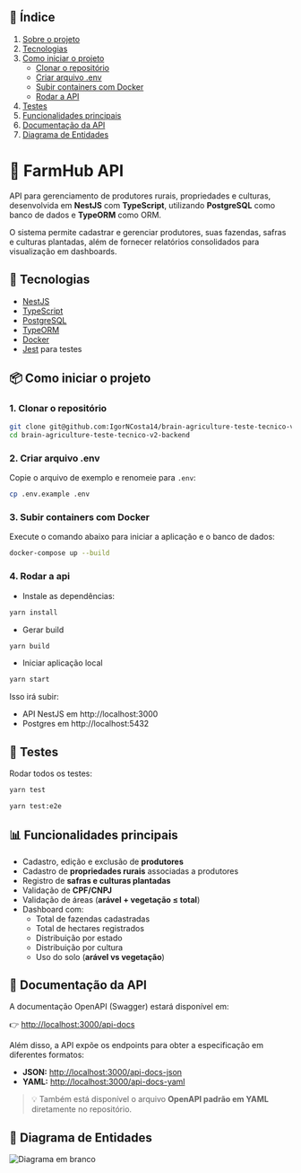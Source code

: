 ## 📑 Índice

1. [Sobre o projeto](#-farmhub-api)  
2. [Tecnologias](#-tecnologias)  
3. [Como iniciar o projeto](#-como-iniciar-o-projeto)  
   - [Clonar o repositório](#1-clonar-o-repositório)  
   - [Criar arquivo .env](#2-criar-arquivo-env)  
   - [Subir containers com Docker](#3-subir-containers-com-docker)  
   - [Rodar a API](#4-rodar-a-api)  
4. [Testes](#-testes)  
5. [Funcionalidades principais](#-funcionalidades-principais)  
6. [Documentação da API](#-documentação-da-api)  
7. [Diagrama de Entidades](#-diagrama-de-entidades)  


# 🌾 FarmHub API

API para gerenciamento de produtores rurais, propriedades e culturas, desenvolvida em **NestJS** com **TypeScript**, utilizando **PostgreSQL** como banco de dados e **TypeORM** como ORM.  

O sistema permite cadastrar e gerenciar produtores, suas fazendas, safras e culturas plantadas, além de fornecer relatórios consolidados para visualização em dashboards.  

## 🚀 Tecnologias

- [NestJS](https://nestjs.com/)  
- [TypeScript](https://www.typescriptlang.org/)  
- [PostgreSQL](https://www.postgresql.org/)  
- [TypeORM](https://typeorm.io/)  
- [Docker](https://www.docker.com/)  
- [Jest](https://jestjs.io/) para testes

## 📦 Como iniciar o projeto

### 1. Clonar o repositório
```bash
git clone git@github.com:IgorNCosta14/brain-agriculture-teste-tecnico-v2-backend.git
cd brain-agriculture-teste-tecnico-v2-backend
```

### 2. Criar arquivo .env

Copie o arquivo de exemplo e renomeie para `.env`:

```bash
cp .env.example .env
```

### 3. Subir containers com Docker

Execute o comando abaixo para iniciar a aplicação e o banco de dados:

```bash
docker-compose up --build
```

### 4. Rodar a api

- Instale as dependências:

```bash
yarn install
```
- Gerar build
```bash
yarn build
```
- Iniciar aplicação local
```bash
yarn start
```
Isso irá subir:
- API NestJS em http://localhost:3000
- Postgres em http://localhost:5432

## 🧪 Testes

Rodar todos os testes:

```bash
yarn test
```

```bash
yarn test:e2e
```

## 📊 Funcionalidades principais

- Cadastro, edição e exclusão de **produtores**  
- Cadastro de **propriedades rurais** associadas a produtores  
- Registro de **safras e culturas plantadas**  
- Validação de **CPF/CNPJ**  
- Validação de áreas (**arável + vegetação ≤ total**)  
- Dashboard com:  
  - Total de fazendas cadastradas  
  - Total de hectares registrados  
  - Distribuição por estado  
  - Distribuição por cultura  
  - Uso do solo (**arável vs vegetação**)  


## 📖 Documentação da API

A documentação OpenAPI (Swagger) estará disponível em:  

👉 [http://localhost:3000/api-docs](http://localhost:3000/api-docs)  

Além disso, a API expõe os endpoints para obter a especificação em diferentes formatos:  

- **JSON:** [http://localhost:3000/api-docs-json](http://localhost:3000/api-docs-json)  
- **YAML:** [http://localhost:3000/api-docs-yaml](http://localhost:3000/api-docs-yaml)  

> 💡 Também está disponível o arquivo **OpenAPI padrão em YAML** diretamente no repositório.  

## 📐 Diagrama de Entidades
![Diagrama em branco](https://github.com/user-attachments/assets/0c7dc8cf-c86f-4c14-a33c-e2fd364a7d20)
